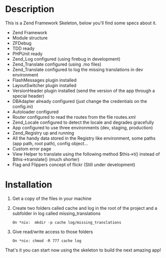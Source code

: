 Description
===========

This is a Zend Framework Skeleton, below you'll find some specs about it.

* Zend Framework
* Module structure
* ZFDebug
* TDD ready
* PHPUnit ready
* Zend_Log configured (using firebug in development)
* Zend_Translate configured (using .mo files)
* Zend_Translate configured to log the missing translations in dev environment
* FlashMessages plugin installed
* LayoutSwitcher plugin installed
* VersionHeader plugin installed (send the version of the app through a special header)
* DBAdapter already configured (just change the credentials on the config.ini)
* Autoloader configured
* Router configured to read the routes from the file routes.xml
* Zend_Locale configured to detect the locale and degrades gracefully
* App configured to use three environments (dev, staging, production)
* Zend_Registry up and running
* All the handy data stored in the Registry like environment, some paths (app path, root path), config object...
* Custom error page
* View Helper to translate using the following method $this->t() instead of $this->translate() (much shorter)
* Flag and Flippers concept of flickr (Still under development)

Installation
============

1. Get a copy of the files in your machine
2. Create two folders called cache and log in the root of the project and a subfolder in log called missing_translations
    
    `On *nix:  mkdir -p cache log/missing_translations`
    
4. Give read/write access to those folders
    
    `On *nix: chmod -R 777 cache log`

That's it you can start now using the skeleton to build the next amazing app!
